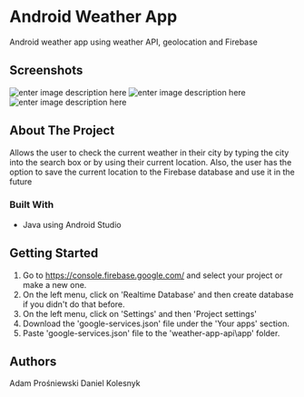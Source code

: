 
# Android Weather App

Android weather app using weather API, geolocation and Firebase


<!-- ABOUT THE PROJECT -->

## Screenshots
![enter image description here](https://i.postimg.cc/SRGDbyPY/Screenshot-20220527-144418.png)
![enter image description here](https://i.postimg.cc/6pqzFxfT/Screenshot-20220527-144444.png)
![enter image description here](https://i.postimg.cc/sx34ck2j/Screenshot-20220527-144530.png)
## About The Project

Allows the user to check the current weather in their city by typing the city into the search box or by using their current location. Also, the user has the option to save the current location to the Firebase database and use it in the future





### Built With

- Java using Android Studio






## Getting Started

1. Go to https://console.firebase.google.com/ and select your project or make a new one.
2. On the left menu, click on 'Realtime Database' and then create database if you didn't do that before.
4. On the left menu, click on 'Settings' and then 'Project settings'
5. Download the 'google-services.json' file under the 'Your apps' section.
6. Paste 'google-services.json' file to the 'weather-app-api\app' folder.

<!-- CONTRIBUTING -->





## Authors

Adam Prośniewski
Daniel Kolesnyk
